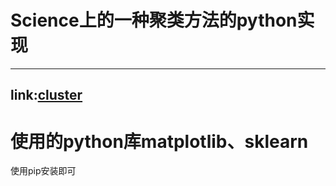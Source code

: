 # Science上的一种聚类方法的python实现
---
link:[cluster](http://science.sciencemag.org/content/344/6191/1492)
---
# 使用的python库matplotlib、sklearn
使用pip安装即可
